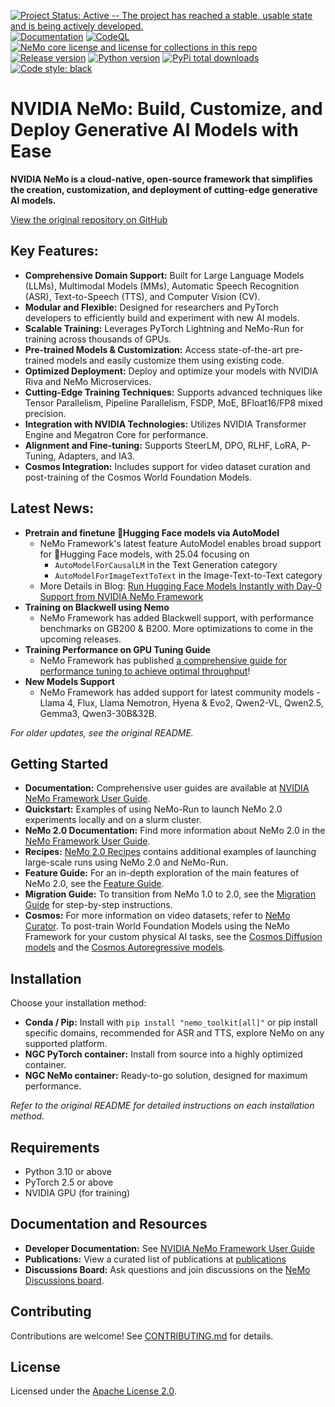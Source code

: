 [![Project Status: Active -- The project has reached a stable, usable state and is being actively developed.](http://www.repostatus.org/badges/latest/active.svg)](http://www.repostatus.org/#active)
[![Documentation](https://readthedocs.com/projects/nvidia-nemo/badge/?version=main)](https://docs.nvidia.com/deeplearning/nemo/user-guide/docs/en/main/)
[![CodeQL](https://github.com/nvidia/nemo/actions/workflows/codeql.yml/badge.svg?branch=main&event=push)](https://github.com/nvidia/nemo/actions/workflows/codeql.yml)
[![NeMo core license and license for collections in this repo](https://img.shields.io/badge/License-Apache%202.0-brightgreen.svg)](https://github.com/NVIDIA/NeMo/blob/master/LICENSE)
[![Release version](https://badge.fury.io/py/nemo-toolkit.svg)](https://badge.fury.io/py/nemo-toolkit)
[![Python version](https://img.shields.io/pypi/pyversions/nemo-toolkit.svg)](https://badge.fury.io/py/nemo-toolkit)
[![PyPi total downloads](https://static.pepy.tech/personalized-badge/nemo-toolkit?period=total&units=international_system&left_color=grey&right_color=brightgreen&left_text=downloads)](https://pepy.tech/project/nemo-toolkit)
[![Code style: black](https://img.shields.io/badge/code%20style-black-000000.svg)](https://github.com/psf/black)

# NVIDIA NeMo: Build, Customize, and Deploy Generative AI Models with Ease

**NVIDIA NeMo is a cloud-native, open-source framework that simplifies the creation, customization, and deployment of cutting-edge generative AI models.**

[View the original repository on GitHub](https://github.com/NVIDIA/NeMo)

## Key Features:

*   **Comprehensive Domain Support:** Built for Large Language Models (LLMs), Multimodal Models (MMs), Automatic Speech Recognition (ASR), Text-to-Speech (TTS), and Computer Vision (CV).
*   **Modular and Flexible:** Designed for researchers and PyTorch developers to efficiently build and experiment with new AI models.
*   **Scalable Training:**  Leverages PyTorch Lightning and NeMo-Run for training across thousands of GPUs.
*   **Pre-trained Models & Customization:**  Access state-of-the-art pre-trained models and easily customize them using existing code.
*   **Optimized Deployment:** Deploy and optimize your models with NVIDIA Riva and NeMo Microservices.
*   **Cutting-Edge Training Techniques:**  Supports advanced techniques like Tensor Parallelism, Pipeline Parallelism, FSDP, MoE, BFloat16/FP8 mixed precision.
*   **Integration with NVIDIA Technologies:**  Utilizes NVIDIA Transformer Engine and Megatron Core for performance.
*   **Alignment and Fine-tuning:** Supports SteerLM, DPO, RLHF, LoRA, P-Tuning, Adapters, and IA3.
*   **Cosmos Integration:** Includes support for video dataset curation and post-training of the Cosmos World Foundation Models.

## Latest News:

*   **Pretrain and finetune :hugs:Hugging Face models via AutoModel**
    *   NeMo Framework's latest feature AutoModel enables broad support for :hugs:Hugging Face models, with 25.04 focusing on
        *   `AutoModelForCausalLM` in the Text Generation category
        *   `AutoModelForImageTextToText` in the Image-Text-to-Text category
    *   More Details in Blog: [Run Hugging Face Models Instantly with Day-0 Support from NVIDIA NeMo Framework](https://developer.nvidia.com/blog/run-hugging-face-models-instantly-with-day-0-support-from-nvidia-nemo-framework)
*   **Training on Blackwell using Nemo**
    *   NeMo Framework has added Blackwell support, with performance benchmarks on GB200 & B200. More optimizations to come in the upcoming releases.
*   **Training Performance on GPU Tuning Guide**
    *   NeMo Framework has published [a comprehensive guide for performance tuning to achieve optimal throughput](https://docs.nvidia.com/nemo-framework/user-guide/latest/performance/performance-guide.html)!
*   **New Models Support**
    *   NeMo Framework has added support for latest community models - Llama 4, Flux, Llama Nemotron, Hyena & Evo2, Qwen2-VL, Qwen2.5, Gemma3, Qwen3-30B&32B.

*For older updates, see the original README.*

## Getting Started

*   **Documentation:**  Comprehensive user guides are available at [NVIDIA NeMo Framework User Guide](https://docs.nvidia.com/deeplearning/nemo/user-guide/docs/en/main/).
*   **Quickstart:** Examples of using NeMo-Run to launch NeMo 2.0 experiments locally and on a slurm cluster.
*   **NeMo 2.0 Documentation:** Find more information about NeMo 2.0 in the [NeMo Framework User Guide](https://docs.nvidia.com/nemo-framework/user-guide/latest/nemo-2.0/index.html).
*   **Recipes:**  [NeMo 2.0 Recipes](https://github.com/NVIDIA/NeMo/blob/main/nemo/collections/llm/recipes) contains additional examples of launching large-scale runs using NeMo 2.0 and NeMo-Run.
*   **Feature Guide:** For an in-depth exploration of the main features of NeMo 2.0, see the [Feature Guide](https://docs.nvidia.com/nemo-framework/user-guide/latest/nemo-2.0/features/index.html#feature-guide).
*   **Migration Guide:**  To transition from NeMo 1.0 to 2.0, see the [Migration Guide](https://docs.nvidia.com/nemo-framework/user-guide/latest/nemo-2.0/migration/index.html#migration-guide) for step-by-step instructions.
*   **Cosmos:** For more information on video datasets, refer to [NeMo Curator](https://developer.nvidia.com/nemo-curator). To post-train World Foundation Models using the NeMo Framework for your custom physical AI tasks, see the [Cosmos Diffusion models](https://github.com/NVIDIA/Cosmos/blob/main/cosmos1/models/diffusion/nemo/post_training/README.md) and the [Cosmos Autoregressive models](https://github.com/NVIDIA/Cosmos/blob/main/cosmos1/models/autoregressive/nemo/post_training/README.md).

## Installation

Choose your installation method:

*   **Conda / Pip:**  Install with `pip install "nemo_toolkit[all]"` or pip install specific domains, recommended for ASR and TTS, explore NeMo on any supported platform.
*   **NGC PyTorch container:** Install from source into a highly optimized container.
*   **NGC NeMo container:** Ready-to-go solution, designed for maximum performance.

*Refer to the original README for detailed instructions on each installation method.*

## Requirements

*   Python 3.10 or above
*   PyTorch 2.5 or above
*   NVIDIA GPU (for training)

## Documentation and Resources

*   **Developer Documentation:** See [NVIDIA NeMo Framework User Guide](https://docs.nvidia.com/deeplearning/nemo/user-guide/docs/en/main/)
*   **Publications:** View a curated list of publications at [publications](https://nvidia.github.io/NeMo/publications/)
*   **Discussions Board:**  Ask questions and join discussions on the [NeMo Discussions board](https://github.com/NVIDIA/NeMo/discussions).

## Contributing

Contributions are welcome!  See [CONTRIBUTING.md](https://github.com/NVIDIA/NeMo/blob/stable/CONTRIBUTING.md) for details.

## License

Licensed under the [Apache License 2.0](https://github.com/NVIDIA/NeMo?tab=Apache-2.0-1-ov-file).